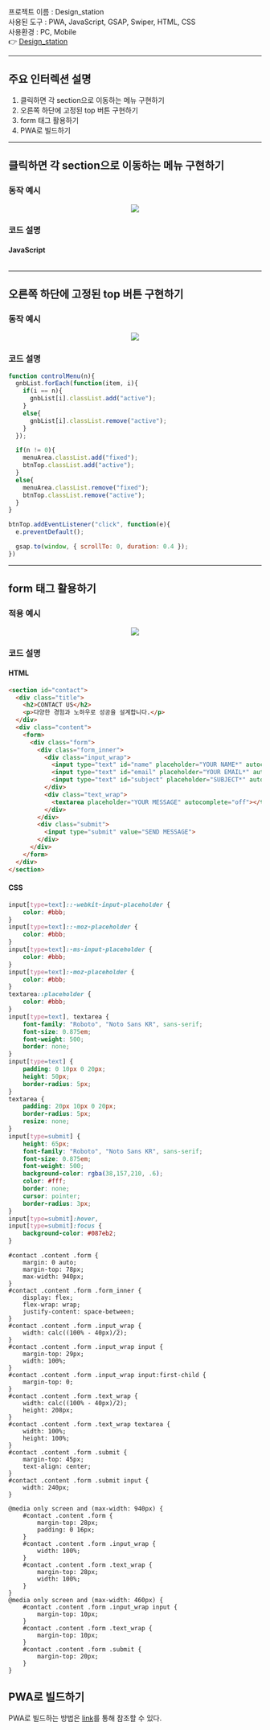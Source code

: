 프로젝트 이름 : Design_station <br />
사용된 도구 : PWA, JavaScript, GSAP, Swiper, HTML, CSS <br />
사용환경 : PC, Mobile <br />
:point_right: [Design_station](https://kkii0801.github.io/Design_station/)

***

## 주요 인터렉션 설명

1. 클릭하면 각 section으로 이동하는 메뉴 구현하기
2. 오른쪽 하단에 고정된 top 버튼 구현하기
3. form 태그 활용하기
4. PWA로 빌드하기

***

## 클릭하면 각 section으로 이동하는 메뉴 구현하기

### 동작 예시
<div align="center"><img src="https://github.com/kkii0801/Readme_files/blob/main/images_3/Design_menumove.gif?raw=true"></div>


### 코드 설명
#### JavaScript
```
```
***

## 오른쪽 하단에 고정된 top 버튼 구현하기

### 동작 예시
<div align="center"><img src="https://github.com/kkii0801/Readme_files/blob/main/images_3/Design_top.gif?raw=true"></div>

### 코드 설명
``` JavaScript
function controlMenu(n){
  gnbList.forEach(function(item, i){
    if(i == n){
      gnbList[i].classList.add("active");
    }
    else{
      gnbList[i].classList.remove("active");
    }
  });

  if(n != 0){
    menuArea.classList.add("fixed");
    btnTop.classList.add("active");
  }
  else{
    menuArea.classList.remove("fixed");
    btnTop.classList.remove("active");
  }
}

btnTop.addEventListener("click", function(e){
  e.preventDefault();

  gsap.to(window, { scrollTo: 0, duration: 0.4 });
})
```
***

## form 태그 활용하기

### 적용 예시
<div align="center"><img src="https://github.com/kkii0801/Readme_files/blob/main/images_3/Design_form.png?raw=true"></div>

### 코드 설명
#### HTML
``` HTML
<section id="contact">
  <div class="title">
    <h2>CONTACT US</h2>
    <p>다양한 경험과 노하우로 성공을 설계합니다.</p>
  </div>
  <div class="content">
    <form>
      <div class="form">
        <div class="form_inner">
          <div class="input_wrap">
            <input type="text" id="name" placeholder="YOUR NAME*" autocomplete="off">
            <input type="text" id="email" placeholder="YOUR EMAIL*" autocomplete="off">
            <input type="text" id="subject" placeholder="SUBJECT*" autocomplete="off">
          </div>
          <div class="text_wrap">
            <textarea placeholder="YOUR MESSAGE" autocomplete="off"></textarea>
          </div>
        </div>
        <div class="submit">
          <input type="submit" value="SEND MESSAGE">
        </div>
      </div>
    </form>
  </div>
</section>
```

#### CSS
``` CSS
input[type=text]::-webkit-input-placeholder {
	color: #bbb;
}
input[type=text]::-moz-placeholder {
	color: #bbb;
}
input[type=text]:-ms-input-placeholder {
	color: #bbb;
}
input[type=text]:-moz-placeholder {
	color: #bbb;
}
textarea::placeholder {
	color: #bbb;
}
input[type=text], textarea {
	font-family: "Roboto", "Noto Sans KR", sans-serif;
	font-size: 0.875em;
	font-weight: 500;
	border: none;
}
input[type=text] {
	padding: 0 10px 0 20px;
	height: 50px;
	border-radius: 5px;
}
textarea {
	padding: 20px 10px 0 20px;
	border-radius: 5px;
	resize: none;
}
input[type=submit] {
	height: 65px;
	font-family: "Roboto", "Noto Sans KR", sans-serif;
	font-size: 0.875em;
	font-weight: 500;
	background-color: rgba(38,157,210, .6);
	color: #fff;
	border: none;
	cursor: pointer;
	border-radius: 3px;
}
input[type=submit]:hover,
input[type=submit]:focus {
	background-color: #087eb2;
}
```
```
#contact .content .form {
	margin: 0 auto;
	margin-top: 78px;
	max-width: 940px;
}
#contact .content .form .form_inner {
	display: flex;
	flex-wrap: wrap;
	justify-content: space-between;
}
#contact .content .form .input_wrap {
	width: calc((100% - 40px)/2);
}
#contact .content .form .input_wrap input {
	margin-top: 29px;
	width: 100%;
}
#contact .content .form .input_wrap input:first-child {
	margin-top: 0;
}
#contact .content .form .text_wrap {
	width: calc((100% - 40px)/2);
	height: 208px;
}
#contact .content .form .text_wrap textarea {
	width: 100%;
	height: 100%;
}
#contact .content .form .submit {
	margin-top: 45px;
	text-align: center;
}
#contact .content .form .submit input {
	width: 240px;
}

@media only screen and (max-width: 940px) {
	#contact .content .form {
		margin-top: 28px;
		padding: 0 16px;
	}
	#contact .content .form .input_wrap {
		width: 100%;
	}
	#contact .content .form .text_wrap {
		margin-top: 28px;
		width: 100%;
	}
}
@media only screen and (max-width: 460px) {
	#contact .content .form .input_wrap input {
		margin-top: 10px;
	}
	#contact .content .form .text_wrap {
		margin-top: 10px;
	}
	#contact .content .form .submit {
		margin-top: 20px;
	}
}
```

## PWA로 빌드하기

PWA로 빌드하는 방법은 [link](https://github.com/kkii0801/O_Kitchen?tab=readme-ov-file#pwa%EB%A1%9C-%EB%B9%8C%EB%93%9C%ED%95%98%EA%B8%B0)를 통해 참조할 수 있다.
